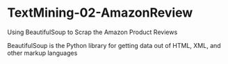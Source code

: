 # TextMining-02-AmazonReview

Using BeautifulSoup to Scrap the Amazon Product Reviews 

BeautifulSoup is the Python library for getting data out of HTML, XML, and other markup languages
